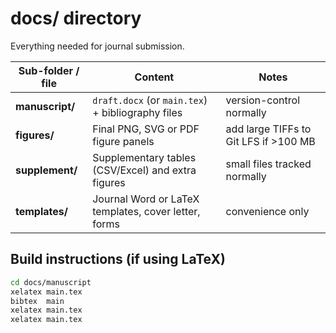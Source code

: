 # docs/ directory  

Everything needed for journal submission.

| Sub-folder / file              | Content                                              | Notes |
|--------------------------------|------------------------------------------------------|-------|
| **manuscript/**                | `draft.docx` (or `main.tex`) + bibliography files    | version-control normally |
| **figures/**                   | Final PNG, SVG or PDF figure panels                  | add large TIFFs to Git LFS if >100 MB |
| **supplement/**                | Supplementary tables (CSV/Excel) and extra figures   | small files tracked normally |
| **templates/**                 | Journal Word or LaTeX templates, cover letter, forms | convenience only |

## Build instructions (if using LaTeX)

```bash
cd docs/manuscript
xelatex main.tex
bibtex  main
xelatex main.tex
xelatex main.tex
